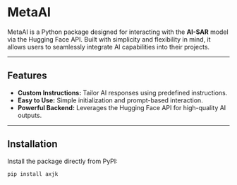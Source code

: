 # MetaAI

MetaAI is a Python package designed for interacting with the **AI-SAR** model via the Hugging Face API. Built with simplicity and flexibility in mind, it allows users to seamlessly integrate AI capabilities into their projects.

---

## Features
- **Custom Instructions:** Tailor AI responses using predefined instructions.
- **Easy to Use:** Simple initialization and prompt-based interaction.
- **Powerful Backend:** Leverages the Hugging Face API for high-quality AI outputs.

---

## Installation

Install the package directly from PyPI:

```bash
pip install axjk

